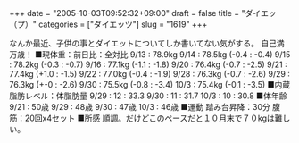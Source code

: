 +++
date = "2005-10-03T09:52:32+09:00"
draft = false
title = "ダイエッ（プ）"
categories = ["ダイエッツ"]
slug = "1619"
+++

なんか最近、子供の事とダイエットについてしか書いてない気がする。
自己満万歳！
■現体重：前日比：全対比
9/13 : 78.9kg
9/14 : 78.5kg (-0.4 : -0.4)
9/15 : 78.2kg (-0.3 : -0.7)
9/16 : 77.1kg (-1.1 : -1.8)
9/20 : 76.4kg (-0.7 : -2.5)
9/21 : 77.4kg (+1.0 : -1.5)
9/22 : 77.0kg (-0.4 : -1.9)
9/28 : 76.3kg (-0.7 : -2.6)
9/29 : 76.3kg (+-0 : -2.6)
9/30 : 75.5kg (-0.8 : -3.4)
10/3 : 75.4kg (-0.1 : -3.5)
■内蔵脂肪レベル：体脂肪量
9/29 : 12 : 33.3
9/30 : 11 : 31.7
10/3 : 10 : 30.8
■体年齢
9/21 : 50歳
9/29 : 48歳
9/30 : 47歳
10/3 : 46歳
■運動
踏み台昇降：30分
腹筋：20回x4セット
■所感
順調。だけどこのペースだと１０月末で７０kgは難しい。
